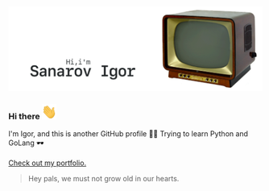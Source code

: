 [![GitHub Banner Sanarov](./assets/GitHubHeaderSanarov.gif)](https://sanarov.dev)
### Hi there <img src="./assets/hi.gif" alt="alt text" width="30" height="30">

I'm Igor, and this is another GitHub profile 🤦‍♂️ Trying to learn Python and GoLang 🕶
<br/><br/>
[Check out my portfolio.](https://sanarov.dev/portfolio/ "Portfolio")

> Hey pals, we must not grow old in our hearts.
